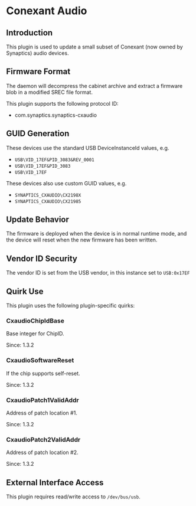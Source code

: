 # Conexant Audio

## Introduction

This plugin is used to update a small subset of Conexant (now owned by Synaptics)
audio devices.

## Firmware Format

The daemon will decompress the cabinet archive and extract a firmware blob in
a modified SREC file format.

This plugin supports the following protocol ID:

* com.synaptics.synaptics-cxaudio

## GUID Generation

These devices use the standard USB DeviceInstanceId values, e.g.

* `USB\VID_17EF&PID_3083&REV_0001`
* `USB\VID_17EF&PID_3083`
* `USB\VID_17EF`

These devices also use custom GUID values, e.g.

* `SYNAPTICS_CXAUDIO\CX2198X`
* `SYNAPTICS_CXAUDIO\CX21985`

## Update Behavior

The firmware is deployed when the device is in normal runtime mode, and the
device will reset when the new firmware has been written.

## Vendor ID Security

The vendor ID is set from the USB vendor, in this instance set to `USB:0x17EF`

## Quirk Use

This plugin uses the following plugin-specific quirks:

### CxaudioChipIdBase

Base integer for ChipID.

Since: 1.3.2

### CxaudioSoftwareReset

If the chip supports self-reset.

Since: 1.3.2

### CxaudioPatch1ValidAddr

Address of patch location #1.

Since: 1.3.2

### CxaudioPatch2ValidAddr

Address of patch location #2.

Since: 1.3.2

## External Interface Access

This plugin requires read/write access to `/dev/bus/usb`.

